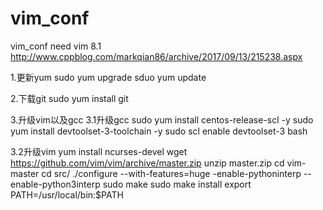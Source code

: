 # vim_conf
vim_conf
need vim 8.1
http://www.cppblog.com/markqian86/archive/2017/09/13/215238.aspx

1.更新yum
sudo yum upgrade sduo yum update

2.下载git
sudo yum install git

3.升级vim以及gcc
3.1升级gcc
sudo yum install centos-release-scl -y 
sudo yum install devtoolset-3-toolchain -y 
sudo scl enable devtoolset-3 bash

3.2升级vim
yum install ncurses-devel 
wget https://github.com/vim/vim/archive/master.zip 
unzip master.zip 
cd vim-master 
cd src/ 
./configure --with-features=huge -enable-pythoninterp --enable-python3interp 
sudo make 
sudo make install 
export PATH=/usr/local/bin:$PATH

